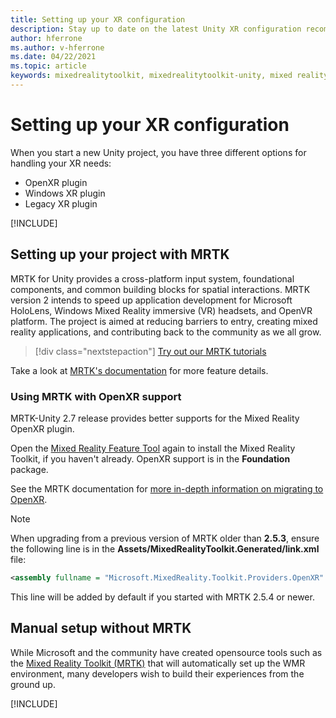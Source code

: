 ```yaml
---
title: Setting up your XR configuration
description: Stay up to date on the latest Unity XR configuration recommendations for HoloLens application development.
author: hferrone
ms.author: v-hferrone
ms.date: 04/22/2021
ms.topic: article
keywords: mixedrealitytoolkit, mixedrealitytoolkit-unity, mixed reality headset, windows mixed reality headset, virtual reality headset, unity
---
```


# Setting up your XR configuration

When you start a new Unity project, you have three different options for handling your XR needs: 
* OpenXR plugin
* Windows XR plugin
* Legacy XR plugin

[!INCLUDE[](includes/xr/intro.md)]

## Setting up your project with MRTK

MRTK for Unity provides a cross-platform input system, foundational components, and common building blocks for spatial interactions. MRTK version 2 intends to speed up application development for Microsoft HoloLens, Windows Mixed Reality immersive (VR) headsets, and OpenVR platform. The project is aimed at reducing barriers to entry, creating mixed reality applications, and contributing back to the community as we all grow.

> [!div class="nextstepaction"]
> [Try out our MRTK tutorials](./tutorials/mr-learning-base-02.md?tabs=winxr)

Take a look at [MRTK's documentation](/windows/mixed-reality/mrtk-unity) for more feature details.

### Using MRTK with OpenXR support

MRTK-Unity 2.7 release provides better supports for the Mixed Reality OpenXR plugin.

Open the [Mixed Reality Feature Tool](welcome-to-mr-feature-tool.md) again to install the Mixed Reality Toolkit, if you haven't already. OpenXR support is in the **Foundation** package.

See the MRTK documentation for [more in-depth information on migrating to OpenXR](/windows/mixed-reality/mrtk-unity/configuration/getting-started-with-mrtk-and-xrsdk#configuring-mrtk-for-the-xr-sdk-pipeline).

> [!NOTE]
> When upgrading from a previous version of MRTK older than **2.5.3**, ensure the following line is in the **Assets/MixedRealityToolkit.Generated/link.xml** file:
>
> ```xml
> <assembly fullname = "Microsoft.MixedReality.Toolkit.Providers.OpenXR" preserve="all"/>
> ```
>
> This line will be added by default if you started with MRTK 2.5.4 or newer.

## Manual setup without MRTK

While Microsoft and the community have created opensource tools such as the [Mixed Reality Toolkit (MRTK)](https://microsoft.github.io/MixedRealityToolkit-Unity/Documentation/Installation.html) that will automatically set up the WMR environment, many developers wish to build their experiences from the ground up.

[!INCLUDE[](includes/xr/manual-setup.md)]
